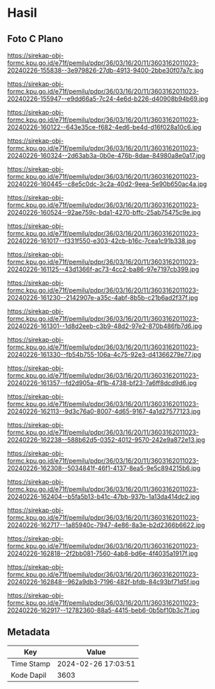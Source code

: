 # Hasil

## Foto C Plano

https://sirekap-obj-formc.kpu.go.id/e71f/pemilu/pdpr/36/03/16/20/11/3603162011023-20240226-155838--3e979826-27db-4913-9400-2bbe30f07a7c.jpg

https://sirekap-obj-formc.kpu.go.id/e71f/pemilu/pdpr/36/03/16/20/11/3603162011023-20240226-155947--e9dd66a5-7c24-4e6d-b226-d40908b94b69.jpg

https://sirekap-obj-formc.kpu.go.id/e71f/pemilu/pdpr/36/03/16/20/11/3603162011023-20240226-160122--643e35ce-f682-4ed6-be4d-d16f028a10c6.jpg

https://sirekap-obj-formc.kpu.go.id/e71f/pemilu/pdpr/36/03/16/20/11/3603162011023-20240226-160324--2d63ab3a-0b0e-476b-8dae-84980a8e0a17.jpg

https://sirekap-obj-formc.kpu.go.id/e71f/pemilu/pdpr/36/03/16/20/11/3603162011023-20240226-160445--c8e5c0dc-3c2a-40d2-9eea-5e90b650ac4a.jpg

https://sirekap-obj-formc.kpu.go.id/e71f/pemilu/pdpr/36/03/16/20/11/3603162011023-20240226-160524--92ae759c-bda1-4270-bffc-25ab75475c9e.jpg

https://sirekap-obj-formc.kpu.go.id/e71f/pemilu/pdpr/36/03/16/20/11/3603162011023-20240226-161017--f331f550-e303-42cb-b16c-7cea1c91b338.jpg

https://sirekap-obj-formc.kpu.go.id/e71f/pemilu/pdpr/36/03/16/20/11/3603162011023-20240226-161125--43d1366f-ac73-4cc2-ba86-97e7197cb399.jpg

https://sirekap-obj-formc.kpu.go.id/e71f/pemilu/pdpr/36/03/16/20/11/3603162011023-20240226-161230--2142907e-a35c-4abf-8b5b-c21b6ad2f37f.jpg

https://sirekap-obj-formc.kpu.go.id/e71f/pemilu/pdpr/36/03/16/20/11/3603162011023-20240226-161301--1d8d2eeb-c3b9-48d2-97e2-870b486fb7d6.jpg

https://sirekap-obj-formc.kpu.go.id/e71f/pemilu/pdpr/36/03/16/20/11/3603162011023-20240226-161330--fb54b755-106a-4c75-92e3-d41366279e77.jpg

https://sirekap-obj-formc.kpu.go.id/e71f/pemilu/pdpr/36/03/16/20/11/3603162011023-20240226-161357--fd2d905a-4f1b-4738-bf23-7a6ff8dcd9d6.jpg

https://sirekap-obj-formc.kpu.go.id/e71f/pemilu/pdpr/36/03/16/20/11/3603162011023-20240226-162113--9d3c76a0-8007-4d65-9167-4a1d27577123.jpg

https://sirekap-obj-formc.kpu.go.id/e71f/pemilu/pdpr/36/03/16/20/11/3603162011023-20240226-162238--588b62d5-0352-4012-9570-242e9a872e13.jpg

https://sirekap-obj-formc.kpu.go.id/e71f/pemilu/pdpr/36/03/16/20/11/3603162011023-20240226-162308--5034841f-46f1-4137-8ea5-9e5c894215b6.jpg

https://sirekap-obj-formc.kpu.go.id/e71f/pemilu/pdpr/36/03/16/20/11/3603162011023-20240226-162404--b5fa5b13-b41c-47bb-937b-1a13da414dc2.jpg

https://sirekap-obj-formc.kpu.go.id/e71f/pemilu/pdpr/36/03/16/20/11/3603162011023-20240226-162717--1a85940c-7947-4e86-8a3e-b2d2366b6622.jpg

https://sirekap-obj-formc.kpu.go.id/e71f/pemilu/pdpr/36/03/16/20/11/3603162011023-20240226-162818--2f2bb081-7560-4ab8-bd6e-4f4035a1917f.jpg

https://sirekap-obj-formc.kpu.go.id/e71f/pemilu/pdpr/36/03/16/20/11/3603162011023-20240226-162848--962a9db3-7196-482f-bfdb-84c93bf71d5f.jpg

https://sirekap-obj-formc.kpu.go.id/e71f/pemilu/pdpr/36/03/16/20/11/3603162011023-20240226-162917--12782360-88a5-4415-beb6-0b5bf10b3c7f.jpg


## Metadata

| Key        | Value               |
| ---------- | ------------------- |
| Time Stamp | 2024-02-26 17:03:51 |
| Kode Dapil | 3603                |



